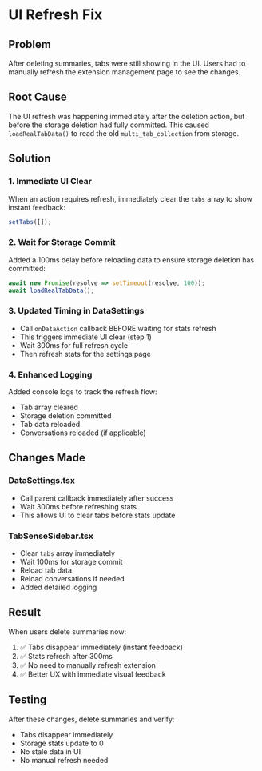 # UI Refresh Fix

## Problem
After deleting summaries, tabs were still showing in the UI. Users had to manually refresh the extension management page to see the changes.

## Root Cause
The UI refresh was happening immediately after the deletion action, but before the storage deletion had fully committed. This caused `loadRealTabData()` to read the old `multi_tab_collection` from storage.

## Solution

### 1. Immediate UI Clear
When an action requires refresh, immediately clear the `tabs` array to show instant feedback:
```typescript
setTabs([]);
```

### 2. Wait for Storage Commit
Added a 100ms delay before reloading data to ensure storage deletion has committed:
```typescript
await new Promise(resolve => setTimeout(resolve, 100));
await loadRealTabData();
```

### 3. Updated Timing in DataSettings
- Call `onDataAction` callback BEFORE waiting for stats refresh
- This triggers immediate UI clear (step 1)
- Wait 300ms for full refresh cycle
- Then refresh stats for the settings page

### 4. Enhanced Logging
Added console logs to track the refresh flow:
- Tab array cleared
- Storage deletion committed
- Tab data reloaded
- Conversations reloaded (if applicable)

## Changes Made

### DataSettings.tsx
- Call parent callback immediately after success
- Wait 300ms before refreshing stats
- This allows UI to clear tabs before stats update

### TabSenseSidebar.tsx
- Clear `tabs` array immediately
- Wait 100ms for storage commit
- Reload tab data
- Reload conversations if needed
- Added detailed logging

## Result
When users delete summaries now:
1. ✅ Tabs disappear immediately (instant feedback)
2. ✅ Stats refresh after 300ms
3. ✅ No need to manually refresh extension
4. ✅ Better UX with immediate visual feedback

## Testing
After these changes, delete summaries and verify:
- Tabs disappear immediately
- Storage stats update to 0
- No stale data in UI
- No manual refresh needed

